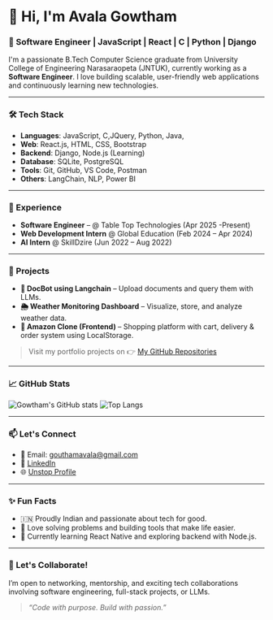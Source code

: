 # 👋 Hi, I'm Avala Gowtham

### 💼 Software Engineer | JavaScript | React | C | Python | Django

I'm a passionate B.Tech Computer Science graduate from University College of Engineering Narasaraopeta (JNTUK), currently working as a **Software Engineer**. I love building scalable, user-friendly web applications and continuously learning new technologies.

---

### 🛠️ Tech Stack
- **Languages**: JavaScript, C,JQuery, Python, Java,
- **Web**: React.js, HTML, CSS, Bootstrap
- **Backend**: Django, Node.js (Learning)
- **Database**: SQLite, PostgreSQL
- **Tools**: Git, GitHub, VS Code, Postman
- **Others**: LangChain, NLP, Power BI

---

### 💼 Experience
- **Software Engineer** – @ Table Top Technologies (Apr 2025 -Present)
- **Web Development Intern** @ Global Education (Feb 2024 – Apr 2024)
- **AI Intern** @ SkillDzire (Jun 2022 – Aug 2022)

---

### 🧠 Projects
- **🧾 DocBot using Langchain** – Upload documents and query them with LLMs.
- **🌦️ Weather Monitoring Dashboard** – Visualize, store, and analyze weather data.
- **🛒 Amazon Clone (Frontend)** – Shopping platform with cart, delivery & order system using LocalStorage.

> Visit my portfolio projects on 👉 [My GitHub Repositories](https://github.com/Gowtham5813?tab=repositories)

---

### 📈 GitHub Stats

![Gowtham's GitHub stats](https://github-readme-stats.vercel.app/api?username=Gowtham5813&show_icons=true&theme=radical)
![Top Langs](https://github-readme-stats.vercel.app/api/top-langs/?username=Gowtham5813&layout=compact&theme=radical)

---

### 📫 Let's Connect
- 📧 Email: gouthamavala@gmail.com
- 💼 [LinkedIn](https://www.linkedin.com/in/avalagowtham)
- 🌐 [Unstop Profile](https://unstop.com/user/Gowtham5813)

---

### ✨ Fun Facts
- 🇮🇳 Proudly Indian and passionate about tech for good.
- 🧠 Love solving problems and building tools that make life easier.
- 🌱 Currently learning React Native and exploring backend with Node.js.

---

### 🤝 Let's Collaborate!
I’m open to networking, mentorship, and exciting tech collaborations involving software engineering, full-stack projects, or LLMs.

> _“Code with purpose. Build with passion.”_

